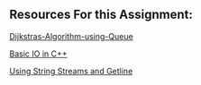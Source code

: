 ## Resources For this Assignment:

[Dijkstras-Algorithm-using-Queue](https://www.sanfoundry.com/cpp-program-implement-dijkstras-algorithm-using-queue/)

[Basic IO in C++](http://www.fredosaurus.com/notes-cpp/io/readtextfile.html)

[Using String Streams and Getline](http://ee.usc.edu/~redekopp/cs103/slides/Unit14_Streams.pdf)